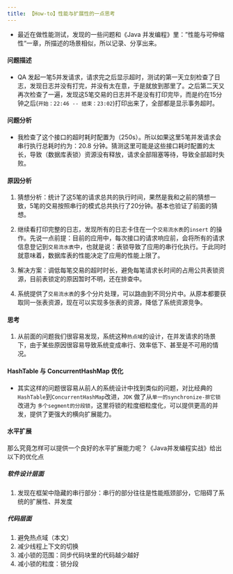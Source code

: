 ```yaml
---
title: 【How-to】性能与扩展性的一点思考
---
```


* 最近在做性能测试，发现的一些问题和《Java 并发编程》里：”性能与可伸缩性“一章，所描述的场景相似，所以记录、分享出来。

#### 问题描述

* QA 发起一笔5并发请求，请求完之后显示超时，测试的第一天立刻检查了日志，发现日志并没有打完，并没有太在意，于是就放到那里了。之后第二天又再次检查了一遍，发现这5笔交易的日志并不是没有打印完毕，而是约在15分钟之后(`开始：22:46 -- 结束：23:02`)打印出来了，全部都是显示事务超时。

#### 问题分析

* 我检查了这个接口的超时耗时配置为（250s）。所以如果这里5笔并发请求会串行执行总耗时约为：20.8 分钟。猜测这里可能是这些接口耗时配置的太长，导致（数据库表锁）资源没有释放，请求全部阻塞等待，导致全部超时失败。

#### 原因分析

1. 猜想分析：统计了这5笔的请求总共的执行时间，果然是我和之前的猜想一致，5笔的交易按照串行的模式总共执行了20分钟。基本也验证了前面的猜想。

2. 继续看打印完整的日志，发现所有的日志卡住在一个`交易流水表`的`insert` 的操作。先说一点前提：目前的应用中，每次接口的请求响应前，会将所有的请求信息登记到`交易流水表`中，也就是说：表锁导致了应用的串行化执行。于此同时就意味着，数据库表的性能决定了应用的性能上限了。

3. 解决方案：调低每笔交易的超时时长，避免每笔请求长时间的占用公共表锁资源，目前表锁定的原因暂时不明，还在排查中。
4. 系统提供了`交易流水表`的多个分片处理，可以路由到不同分片中。从原本都要获取同一张表资源，现在可以实现多张表的资源，降低了系统资源竞争。

#### 思考

1. 从前面的问题我们很容易发现，系统这种`热点域`的设计，在并发请求的场景下，由于某些原因很容易导致系统变成串行、效率低下、甚至是不可用的情况。

#### HashTable 与 ConcurrentHashMap 优化

* 其实这样的问题很容易从前人的系统设计中找到类似的问题，对比经典的 `HashTable`到`ConcurrentHashMap`改进，`JDK` 做了从`单一的synchronize-排它锁`改进为 `多个segment的分段锁`，这里将锁的粒度细粒度化，可以提供更高的并发，提供了更强大的横向扩展能力。

#### 水平扩展

那么究竟怎样可以提供一个良好的水平扩展能力呢？《Java并发编程实战》给出以下的优化点

##### 软件设计层面

1. 发现在框架中隐藏的串行部分：串行的部分往往是性能瓶颈部分，它阻碍了系统的扩展性、并发度

##### 代码层面

1. 避免热点域（本文）
2. 减少线程上下文的切换
3. 减小锁的范围：同步代码块里的代码越少越好
4. 减小锁的粒度：锁分段

